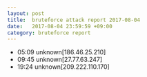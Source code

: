 ```yaml
---
layout: post
title:  bruteforce attack report 2017-08-04
date:   2017-08-04 23:59:59 +09:00
category: bruteforce report
---
```


* 05:09 unknown[186.46.25.210]
* 09:45 unknown[27.77.63.247]
* 19:24 unknown[209.222.110.170]
